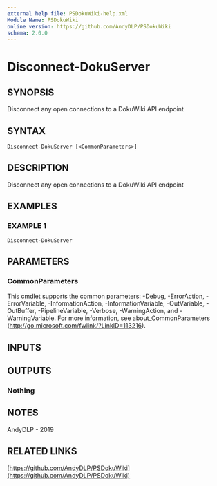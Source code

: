 ```yaml
---
external help file: PSDokuWiki-help.xml
Module Name: PSDokuWiki
online version: https://github.com/AndyDLP/PSDokuWiki
schema: 2.0.0
---
```


# Disconnect-DokuServer

## SYNOPSIS
Disconnect any open connections to a DokuWiki API endpoint

## SYNTAX

```
Disconnect-DokuServer [<CommonParameters>]
```

## DESCRIPTION
Disconnect any open connections to a DokuWiki API endpoint

## EXAMPLES

### EXAMPLE 1
```
Disconnect-DokuServer
```

## PARAMETERS

### CommonParameters
This cmdlet supports the common parameters: -Debug, -ErrorAction, -ErrorVariable, -InformationAction, -InformationVariable, -OutVariable, -OutBuffer, -PipelineVariable, -Verbose, -WarningAction, and -WarningVariable.
For more information, see about_CommonParameters (http://go.microsoft.com/fwlink/?LinkID=113216).

## INPUTS

## OUTPUTS

### Nothing
## NOTES
AndyDLP - 2019

## RELATED LINKS

[https://github.com/AndyDLP/PSDokuWiki](https://github.com/AndyDLP/PSDokuWiki)

